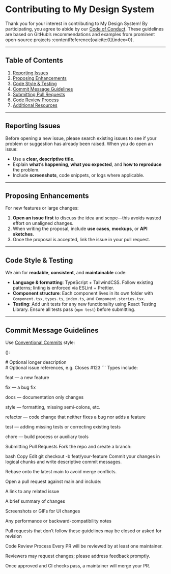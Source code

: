 # Contributing to My Design System

Thank you for your interest in contributing to My Design System! By participating, you agree to abide by our [Code of Conduct](CODE_OF_CONDUCT.md). These guidelines are based on GitHub’s recommendations and examples from prominent open-source projects :contentReference[oaicite:0]{index=0}.

---

## Table of Contents

1. [Reporting Issues](#reporting-issues)  
2. [Proposing Enhancements](#proposing-enhancements)  
3. [Code Style & Testing](#code-style--testing)  
4. [Commit Message Guidelines](#commit-message-guidelines)  
5. [Submitting Pull Requests](#submitting-pull-requests)  
6. [Code Review Process](#code-review-process)  
7. [Additional Resources](#additional-resources)  

---

## Reporting Issues

Before opening a new issue, please search existing issues to see if your problem or suggestion has already been raised. When you do open an issue:

- Use a **clear, descriptive title**.  
- Explain **what’s happening**, **what you expected**, and **how to reproduce** the problem.  
- Include **screenshots**, code snippets, or logs where applicable.  

---

## Proposing Enhancements

For new features or large changes:

1. **Open an issue first** to discuss the idea and scope—this avoids wasted effort on unaligned changes.  
2. When writing the proposal, include **use cases**, **mockups**, or **API sketches**.  
3. Once the proposal is accepted, link the issue in your pull request.  

---

## Code Style & Testing

We aim for **readable**, **consistent**, and **maintainable** code:

- **Language & formatting**: TypeScript + TailwindCSS. Follow existing patterns; linting is enforced via ESLint + Prettier.  
- **Component structure**: Each component lives in its own folder with `Component.tsx`, `types.ts`, `index.ts`, and `Component.stories.tsx`.  
- **Testing**: Add unit tests for any new functionality using React Testing Library. Ensure all tests pass (`npm test`) before submitting.  

---

## Commit Message Guidelines

Use [Conventional Commits](https://www.conventionalcommits.org/) style:

<type>(<scope>): <short summary>

<body> # Optional longer description <footer> # Optional issue references, e.g. Closes #123 ```
Types include:

feat — a new feature

fix — a bug fix

docs — documentation only changes

style — formatting, missing semi-colons, etc.

refactor — code change that neither fixes a bug nor adds a feature

test — adding missing tests or correcting existing tests

chore — build process or auxiliary tools

Submitting Pull Requests
Fork the repo and create a branch:

bash
Copy
Edit
git checkout -b feat/your-feature
Commit your changes in logical chunks and write descriptive commit messages.

Rebase onto the latest main to avoid merge conflicts.

Open a pull request against main and include:

A link to any related issue

A brief summary of changes

Screenshots or GIFs for UI changes

Any performance or backward-compatibility notes

Pull requests that don’t follow these guidelines may be closed or asked for revision

Code Review Process
Every PR will be reviewed by at least one maintainer.

Reviewers may request changes; please address feedback promptly.

Once approved and CI checks pass, a maintainer will merge your PR.